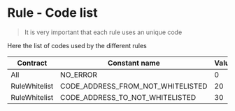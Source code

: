 # Rule - Code list

> It is very important that each rule uses an unique code

Here the list of codes used by the different rules

| Contract      | Constant name                     | Value |
| ------------- | --------------------------------- | ----- |
| All           | NO_ERROR                          | 0     |
| RuleWhitelist | CODE_ADDRESS_FROM_NOT_WHITELISTED | 20    |
| RuleWhitelist | CODE_ADDRESS_TO_NOT_WHITELISTED   | 30    |



